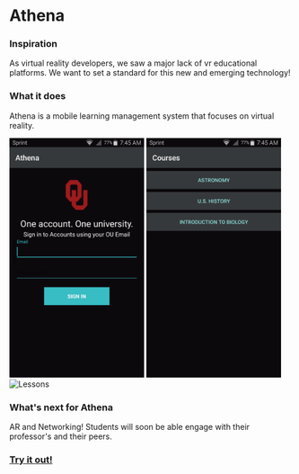 # Athena

### Inspiration
As virtual reality developers, we saw a major lack of vr educational platforms. We want to set a standard for this new and emerging technology!

### What it does
Athena is a mobile learning management system that focuses on virtual reality.

<img src="images/SingleSignOn.png" alt="Single Sign On" width="240" height="426"/> <img src="images/Courses.png" alt="Courses" width="240" height="426"/> <img src="images/Cessons.png" alt="Lessons" width="240" height="426"/>



### What's next for Athena
AR and Networking! Students will soon be able engage with their professor's and their peers.

### [Try it out!](http://getathena.io)
